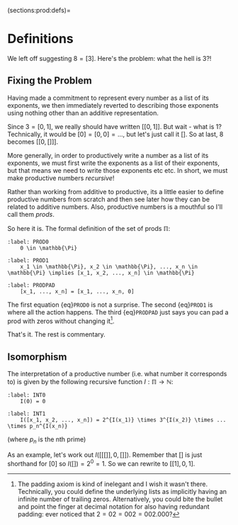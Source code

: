 (sections:prod:defs)=
# Definitions

We left off suggesting $8 = [3]$. Here's the problem: what the hell is $3$?! 


## Fixing the Problem


Having made a commitment to represent every number as a list of its exponents, we then immediately reverted to describing those exponents using nothing other than an additive representation.

Since $3 = [0, 1]$, we really should have written $[[0, 1]]$. But wait - what is $1$? Technically, it would be $[0] = [0, 0] = ...$, but let's just call it $[]$. So at last, $8$ becomes $[[0, []]]$. 

More generally, in order to productively write a number as a list of its exponents, we must first write the exponents as a list of their exponents, but that means we need to write those exponents etc etc. In short, we must make productive numbers *recursive*!

Rather than working from additive to productive, its a little easier to define productive numbers from scratch and then see later how they can be related to additive numbers. Also, productive numbers is a mouthful so I'll call them *prods*.

So here it is. The formal definition of the set of prods $\mathbb{\Pi}$:

```{math}
:label: PROD0 
    0 \in \mathbb{\Pi}
```



```{math}
:label: PROD1
    x_1 \in \mathbb{\Pi}, x_2 \in \mathbb{\Pi}, ..., x_n \in \mathbb{\Pi} \implies [x_1, x_2, ..., x_n] \in \mathbb{\Pi}
```



```{math}
:label: PRODPAD
    [x_1, ..., x_n] = [x_1, ..., x_n, 0]
```

The first equation {eq}`PROD0` is not a surprise. The second {eq}`PROD1` is where all the action happens. The third {eq}`PRODPAD` just says you can pad a prod with zeros without changing it[^padref].

That's it. The rest is commentary.

## Isomorphism

The interpretation of a productive number (i.e. what number it corresponds to) is given by the following recursive function $I: \mathbb{\Pi} \to \mathbb{N}$:

```{math}
:label: INT0
    I(0) = 0
```


```{math}
:label: INT1
    I([x_1, x_2, ..., x_n]) = 2^{I(x_1)} \times 3^{I(x_2)} \times ... \times p_n^{I(x_n)}
```
(where $p_n$ is the nth prime)

As an example, let's work out $I([[[]], 0, []])$. Remember that $[]$ is just shorthand for $[0]$ so $I([]) = 2^0 = 1$. So we can rewrite to $[[1], 0, 1]$. 

[^padref]: The padding axiom is kind of inelegant and I wish it wasn't there. Technically, you could define the underlying lists as implicitly having an infinite number of trailing zeros. Alternatively, you could bite the bullet and point the finger at decimal notation for also having redundant padding: ever noticed that $2 = 02 = 002 = 002.000$?



